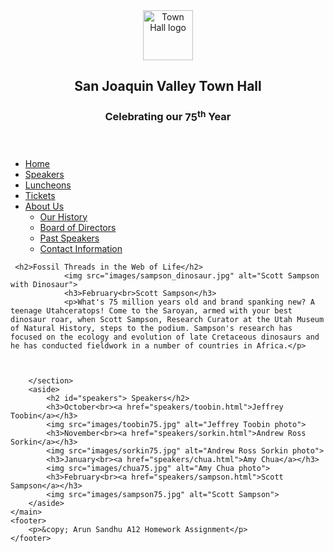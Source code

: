 <html lang="en">

<head>
	<meta charset="utf-8">
	<title>San Joaquin Valley Town Hall</title>
	<link rel="shortcut icon" href="images/favicon.ico">
    <link rel="stylesheet" href="styles/normalize.css">
	<link rel="stylesheet" href="styles/main.css">
</head>

<body>
	<header>
		<img src="images/town_hall_logo.gif" alt="Town Hall logo" height="80">
		<h2>San Joaquin Valley Town Hall</h2>
		<h3>Celebrating our <span class="shadow">75<sup>th</sup></span> Year</h3>
	</header>
	<nav id="nav_menu">
    	<ul>
       		<li><a href="../index.html">Home</a></li>
       		<li><a href="image_swaps.html">Speakers</a></li>
       		<li><a href="luncheons.html">Luncheons</a></li>
       		<li><a href="tickets.html">Tickets</a></li>
       		<li><a href="aboutus.html"> About Us</a>
           		<ul>
               		<li><a href="#">Our History</a></li>
               		<li><a href="#">Board of Directors</a></li>
               		<li><a href="#">Past Speakers</a></li>
               		<li><a href="#">Contact Information</a></li>
           		</ul>
       		</li>
    	</ul>
    </nav>
    <main>
    	<section>
      
     <h2>Fossil Threads in the Web of Life</h2>
                <img src="images/sampson_dinosaur.jpg" alt="Scott Sampson with Dinosaur">
                <h3>February<br>Scott Sampson</h3>
                <p>What's 75 million years old and brand spanking new? A teenage Utahceratops! Come to the Saroyan, armed with your best dinosaur roar, when Scott Sampson, Research Curator at the Utah Museum of Natural History, steps to the podium. Sampson's research has focused on the ecology and evolution of late Cretaceous dinosaurs and he has conducted fieldwork in a number of countries in Africa.</p>
       
       
       
        </section>
        <aside>
            <h2 id="speakers"> Speakers</h2>
            <h3>October<br><a href="speakers/toobin.html">Jeffrey Toobin</a></h3>
            <img src="images/toobin75.jpg" alt="Jeffrey Toobin photo">
            <h3>November<br><a href="speakers/sorkin.html">Andrew Ross Sorkin</a></h3>
            <img src="images/sorkin75.jpg" alt="Andrew Ross Sorkin photo">
            <h3>January<br><a href="speakers/chua.html">Amy Chua</a></h3>
            <img src="images/chua75.jpg" alt="Amy Chua photo">
            <h3>February<br><a href="speakers/sampson.html">Scott Sampson</a></h3>
            <img src="images/sampson75.jpg" alt="Scott Sampson">
        </aside>
	</main>    
	<footer>
		<p>&copy; Arun Sandhu A12 Homework Assignment</p>
	</footer>
</body>
</html>

